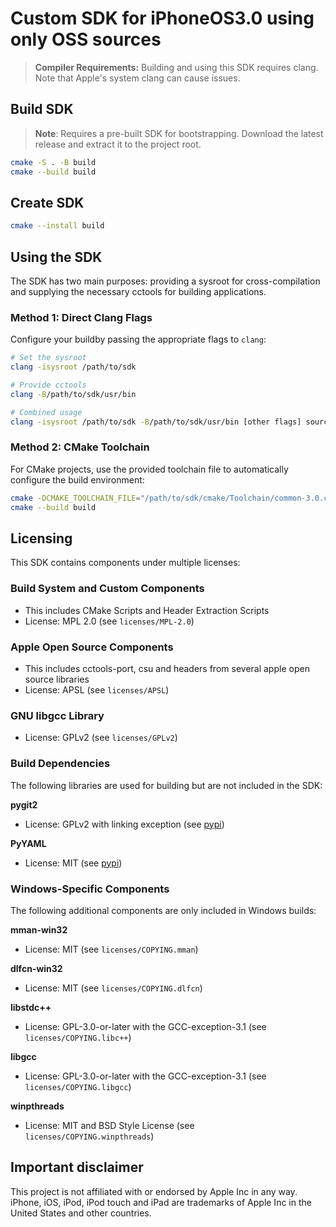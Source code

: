 # Custom SDK for iPhoneOS3.0 using only OSS sources

> **Compiler Requirements:** Building and using this SDK requires clang. Note that Apple's system clang can cause issues.

## Build SDK
> **Note**: Requires a pre-built SDK for bootstrapping. Download the latest release and extract it to the project root.
```bash
cmake -S . -B build
cmake --build build
```

## Create SDK
```bash
cmake --install build
```

## Using the SDK

The SDK has two main purposes: providing a sysroot for cross-compilation and supplying the necessary cctools for building applications.

### Method 1: Direct Clang Flags

Configure your buildby passing the appropriate flags to `clang`:

```bash
# Set the sysroot
clang -isysroot /path/to/sdk

# Provide cctools
clang -B/path/to/sdk/usr/bin

# Combined usage
clang -isysroot /path/to/sdk -B/path/to/sdk/usr/bin [other flags] source.c
```

### Method 2: CMake Toolchain

For CMake projects, use the provided toolchain file to automatically configure the build environment:

```bash
cmake -DCMAKE_TOOLCHAIN_FILE="/path/to/sdk/cmake/Toolchain/common-3.0.cmake" -S . -B build
cmake --build build
```

## Licensing 

This SDK contains components under multiple licenses:

### Build System and Custom Components
- This includes CMake Scripts and Header Extraction Scripts
- License: MPL 2.0 (see `licenses/MPL-2.0`)

### Apple Open Source Components
- This includes cctools-port, csu and headers from several apple open source libraries
- License: APSL (see `licenses/APSL`)

### GNU libgcc Library
- License: GPLv2 (see `licenses/GPLv2`)

### Build Dependencies
The following libraries are used for building but are not included in the SDK:

**pygit2**
- License: GPLv2 with linking exception (see [pypi](https://pypi.org/project/pygit2/))

**PyYAML**
- License: MIT (see [pypi](https://pypi.org/project/PyYAML/))

### Windows-Specific Components
The following additional components are only included in Windows builds:

**mman-win32**
- License: MIT (see `licenses/COPYING.mman`)

**dlfcn-win32**
- License: MIT (see `licenses/COPYING.dlfcn`)

**libstdc++**
- License: GPL-3.0-or-later with the GCC-exception-3.1 (see `licenses/COPYING.libc++`)

**libgcc**
- License: GPL-3.0-or-later with the GCC-exception-3.1 (see `licenses/COPYING.libgcc`)

**winpthreads**
- License: MIT and BSD Style License (see `licenses/COPYING.winpthreads`)

## Important disclaimer

This project is not affiliated with or endorsed by Apple Inc in any way. iPhone, iOS, iPod, iPod touch and iPad are trademarks of Apple Inc in the United States and other countries.
